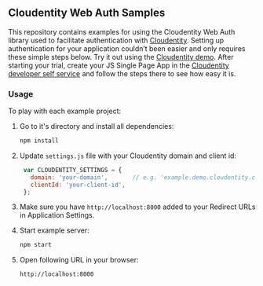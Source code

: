 ## Cloudentity Web Auth Samples

This repository contains examples for using the Cloudentity Web Auth library used to facilitate authentication with [Cloudentity](https://cloudentity.com "Cloudentity - Developer Self Service for Identity, API and Microservice Security").
Setting up authentication for your application couldn’t been easier and only requires these simple steps below.
Try it out using the [Cloudentity demo](https://www.cloudentity.com/demo "Try Cloudentity online demo"). After starting your trial, create your JS Single Page App in the [Cloudentity developer self service](https://demo.cloudentity.com/user/#/developer/applications "Go to the your developer self care portal at Cloudentity public demo") and follow the steps there to see how easy it is.

### Usage

To play with each example project:

1. Go to it's directory and install all dependencies:

    ```bash
    npm install
    ```
    
2. Update `settings.js` file with your Cloudentity domain and client id:

    ```javascript
     var CLOUDENTITY_SETTINGS = {
       domain: 'your-domain',       // e.g. 'example.demo.cloudentity.com'
       clientId: 'your-client-id',
     };
    ```
       
3. Make sure you have `http://localhost:8000` added to your Redirect URLs in Application Settings.
    
4. Start example server:    
    
    ```bash    
    npm start
    ```
    
5. Open following URL in your browser:
    
    ```
    http://localhost:8000 
    ```
